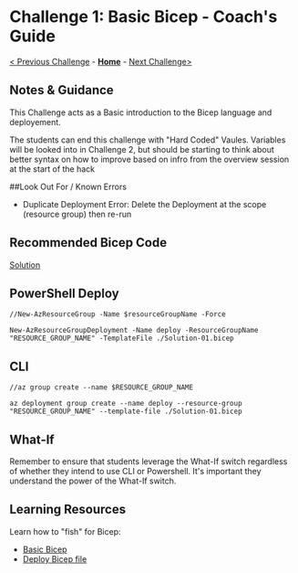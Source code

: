 # Challenge 1: Basic Bicep - Coach's Guide

[< Previous Challenge](./Solution-00.md) - **[Home](./README.md)** - [Next Challenge>](./Solution-02.md)

## Notes & Guidance

This Challenge acts as a Basic introduction to the Bicep language and deployement. 

The students can end this challenge with "Hard Coded" Vaules. Variables will be looked into in Challenge 2, but should be starting to think about better syntax on how to improve based on infro from the overview session at the start of the hack

##Look Out For / Known Errors 

  - Duplicate Deployment Error: Delete the Deployment at the scope (resource group) then re-run 

## Recommended Bicep Code
[ Solution ](https://github.com/nicolalgallacher/Bicep_WhatTheHack/blob/main/Coach/Solutions/Solution-01.bicep)

## PowerShell Deploy 

```
//New-AzResourceGroup -Name $resourceGroupName -Force

New-AzResourceGroupDeployment -Name deploy -ResourceGroupName "RESOURCE_GROUP_NAME" -TemplateFile ./Solution-01.bicep

 ```

## CLI 

```
//az group create --name $RESOURCE_GROUP_NAME

az deployment group create --name deploy --resource-group "RESOURCE_GROUP_NAME" --template-file ./Solution-01.bicep

```
## What-If

Remember to ensure that students leverage the What-If switch regardless of whether they intend to use CLI or Powershell.  It's important they understand the power of the What-If switch.
## Learning Resources

Learn how to "fish" for Bicep:
- [Basic Bicep](https://github.com/Azure/bicep/blob/main/docs/tutorial/01-simple-template.md)
- [Deploy Bicep file](https://github.com/Azure/bicep/blob/main/docs/tutorial/02-deploying-a-bicep-file.md)
